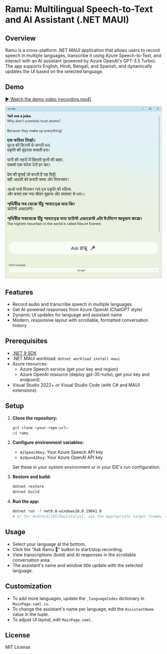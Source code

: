 # Ramu: Multilingual Speech-to-Text and AI Assistant (.NET MAUI)

## Overview
Ramu is a cross-platform .NET MAUI application that allows users to record speech in multiple languages, transcribe it using Azure Speech-to-Text, and interact with an AI assistant (powered by Azure OpenAI's GPT-3.5 Turbo). The app supports English, Hindi, Bengali, and Spanish, and dynamically updates the UI based on the selected language.

## Demo

[▶️ Watch the demo video (recording.mp4)](https://www.youtube.com/watch?v=YE-WY2kYRCw)


<img src="./Screenshot.png" alt="Ramu App Screenshot" width="750"/>

## Features
- Record audio and transcribe speech in multiple languages
- Get AI-powered responses from Azure OpenAI (ChatGPT style)
- Dynamic UI updates for language and assistant name
- Modern, responsive layout with scrollable, formatted conversation history

## Prerequisites
- [.NET 9 SDK](https://dotnet.microsoft.com/en-us/download/dotnet/9.0)
- .NET MAUI workload: `dotnet workload install maui`
- Azure resources:
  - Azure Speech service (get your key and region)
  - Azure OpenAI resource (deploy gpt-35-turbo, get your key and endpoint)
- Visual Studio 2022+ or Visual Studio Code (with C# and MAUI extensions)

## Setup
1. **Clone the repository:**
   ```sh
   git clone <your-repo-url>
   cd ramu
   ```
2. **Configure environment variables:**
   - `AzSpeechKey`: Your Azure Speech API key
   - `AzOpenAIKey`: Your Azure OpenAI API key

   Set these in your system environment or in your IDE's run configuration.

3. **Restore and build:**
   ```sh
   dotnet restore
   dotnet build
   ```

4. **Run the app:**
   ```sh
   dotnet run -f net9.0-windows10.0.19041.0
   # or for Android/iOS/MacCatalyst, use the appropriate target framework
   ```

## Usage
- Select your language at the bottom.
- Click the "Ask Ramu 🎤" button to start/stop recording.
- View transcriptions (bold) and AI responses in the scrollable conversation area.
- The assistant's name and window title update with the selected language.

## Customization
- To add more languages, update the `_languageCodes` dictionary in `MainPage.xaml.cs`.
- To change the assistant's name per language, edit the `AssistantName` value in the tuple.
- To adjust UI layout, edit `MainPage.xaml`.

## License
MIT License
